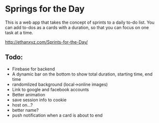 # Springs for the Day
This is a web app that takes the concept of sprints to a daily to-do list. You can add to-dos as a cards with a duration, so that you can focus on one task at a time.

http://ethanxyz.com/Sprints-for-the-Day/
## Todo:
* Firebase for backend
* A dynamic bar on the bottom to show total duration, starting time, end time
* randomlized background (local->online images)
* Link to google and facebook accounts
* Better animation
* save session info to cookie
* host on...?
* better name?
* push notification when a card is about to end